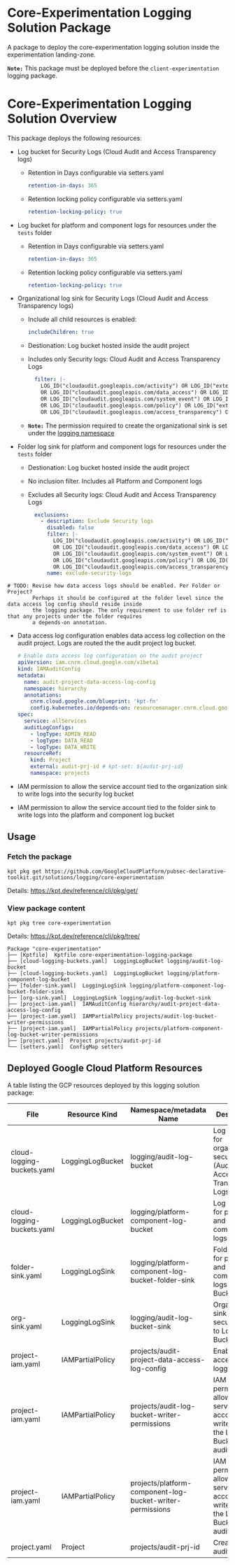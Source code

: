 # Core-Experimentation Logging Solution Package

A package to deploy the core-experimentation logging solution inside the experimentation landing-zone.

**`Note:`** This package must be deployed before the `client-experimentation` logging package.

# Core-Experimentation Logging Solution Overview

This package deploys the following resources:

- Log bucket for Security Logs (Cloud Audit and Access Transparency logs)

    - Retention in Days configurable via setters.yaml

        ```yaml
        retention-in-days: 365
        ```
    - Retention locking policy configurable via setters.yaml

        ```yaml
        retention-locking-policy: true
        ```
- Log bucket for platform and component logs for resources under the `tests` folder

    - Retention in Days configurable via setters.yaml

        ```yaml
        retention-in-days: 365
        ```
    - Retention locking policy configurable via setters.yaml
        ```yaml
        retention-locking-policy: true
        ```

- Organizational log sink for Security Logs (Cloud Audit and Access Transparency logs)

    - Include all child resources is enabled:

        ```yaml
        includeChildren: true
        ```

    - Destionation: Log bucket hosted inside the audit project

    - Includes only Security logs: Cloud Audit and Access Transparency Logs

        ```yaml
          filter: |-
            LOG_ID("cloudaudit.googleapis.com/activity") OR LOG_ID("externalaudit.googleapis.com/activity")
            OR LOG_ID("cloudaudit.googleapis.com/data_access") OR LOG_ID("externalaudit.googleapis.com/data_access")
            OR LOG_ID("cloudaudit.googleapis.com/system_event") OR LOG_ID("externalaudit.googleapis.com/system_event")
            OR LOG_ID("cloudaudit.googleapis.com/policy") OR LOG_ID("externalaudit.googleapis.com/policy")
            OR LOG_ID("cloudaudit.googleapis.com/access_transparency") OR LOG_ID("externalaudit.googleapis.com/access_transparency")
        ```

    - **`Note:`** The permission required to create the organizational sink is set under the [logging namespace](../../landing-zone-v2/namespaces/logging.yaml#L28)

- Folder log sink for platform and component logs for resources under the `tests` folder

    - Destionation: Log bucket hosted inside the audit project

    - No inclusion filter. Includes all Platform and Component logs

    - Excludes all Security logs: Cloud Audit and Access Transparency Logs

        ```yaml
          exclusions:
            - description: Exclude Security logs
              disabled: false
              filter: |-
                LOG_ID("cloudaudit.googleapis.com/activity") OR LOG_ID("externalaudit.googleapis.com/activity")
                OR LOG_ID("cloudaudit.googleapis.com/data_access") OR LOG_ID("externalaudit.googleapis.com/data_access")
                OR LOG_ID("cloudaudit.googleapis.com/system_event") OR LOG_ID("externalaudit.googleapis.com/system_event")
                OR LOG_ID("cloudaudit.googleapis.com/policy") OR LOG_ID("externalaudit.googleapis.com/policy")
                OR LOG_ID("cloudaudit.googleapis.com/access_transparency") OR LOG_ID("externalaudit.googleapis.com/access_transparency")
              name: exclude-security-logs
        ```

```
# TODO: Revise how data access logs should be enabled. Per Folder or Project?
        Perhaps it should be configured at the folder level since the data access log config should reside inside
        the logging package. The only requirement to use folder ref is that any projects under the folder requires
        a depends-on annotation.
```

- Data access log configuration enables data access log collection on the audit project. Logs are routed the the
audit project log bucket.

    ```yaml
    # Enable data access log configuration on the audit project
    apiVersion: iam.cnrm.cloud.google.com/v1beta1
    kind: IAMAuditConfig
    metadata:
      name: audit-project-data-access-log-config
      namespace: hierarchy
      annotations:
        cnrm.cloud.google.com/blueprint: 'kpt-fn'
        config.kubernetes.io/depends-on: resourcemanager.cnrm.cloud.google.com/namespaces/hierarchy/Folder/testing
    spec:
      service: allServices
      auditLogConfigs:
        - logType: ADMIN_READ
        - logType: DATA_READ
        - logType: DATA_WRITE
      resourceRef:
        kind: Project
        external: audit-prj-id # kpt-set: ${audit-prj-id}
        namespace: projects
    ```
- IAM permission to allow the service account tied to the organization sink to write logs into the security log bucket
- IAM permission to allow the service account tied to the folder sink to write logs into the platform and component log bucket

## Usage
### Fetch the package

```
kpt pkg get https://github.com/GoogleCloudPlatform/pubsec-declarative-toolkit.git/solutions/logging/core-experimentation
```

Details: https://kpt.dev/reference/cli/pkg/get/

### View package content

`kpt pkg tree core-experimentation`

Details: https://kpt.dev/reference/cli/pkg/tree/

```
Package "core-experimentation"
├── [Kptfile]  Kptfile core-experimentation-logging-package
├── [cloud-logging-buckets.yaml]  LoggingLogBucket logging/audit-log-bucket
├── [cloud-logging-buckets.yaml]  LoggingLogBucket logging/platform-component-log-bucket
├── [folder-sink.yaml]  LoggingLogSink logging/platform-component-log-bucket-folder-sink
├── [org-sink.yaml]  LoggingLogSink logging/audit-log-bucket-sink
├── [project-iam.yaml]  IAMAuditConfig hierarchy/audit-project-data-access-log-config
├── [project-iam.yaml]  IAMPartialPolicy projects/audit-log-bucket-writer-permissions
├── [project-iam.yaml]  IAMPartialPolicy projects/platform-component-log-bucket-writer-permissions
├── [project.yaml]  Project projects/audit-prj-id
└── [setters.yaml]  ConfigMap setters
```

## Deployed Google Cloud Platform Resources

A table listing the GCP resources deployed by this logging solution package:

| File                       | Resource Kind    | Namespace/metadata Name                                   | Description                                                                                                 |
| -------------------------- | ---------------- | --------------------------------------------------------- | ----------------------------------------------------------------------------------------------------------- |
| cloud-logging-buckets.yaml | LoggingLogBucket | logging/audit-log-bucket                                  | Log bucket for organization security logs (Audit and Access Transparency Logs)                              |
| cloud-logging-buckets.yaml | LoggingLogBucket | logging/platform-component-log-bucket                     | Log Bucket for platform and component logs                                                                  |
| folder-sink.yaml          | LoggingLogSink   | logging/platform-component-log-bucket-folder-sink         | Folder sink for platform and component logs to Log Bucket                                                   |
| org-sink.yaml             | LoggingLogSink   | logging/audit-log-bucket-sink                             | Organization sink for security logs to Log Bucket                                                           |
| project-iam.yaml           | IAMPartialPolicy | projects/audit-project-data-access-log-config              | Enables data access logging       |
| project-iam.yaml           | IAMPartialPolicy | projects/audit-log-bucket-writer-permissions              | IAM permission to allow log sink service account to write logs to the Log Bucket in the audit project       |
| project-iam.yaml           | IAMPartialPolicy | projects/platform-component-log-bucket-writer-permissions | IAM permission to allow log sink service account to write logs to the Log Bucket in the audit project       |
| project.yaml               | Project          | projects/audit-prj-id                                     | Creates the audit project                                                                                   |